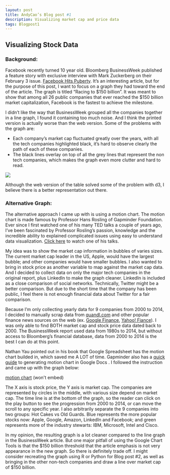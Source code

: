 ```yaml
---
layout: post
title: AndyCao’s Blog post #1
description: Visualizing market cap and price data
tags: Blogpost1
---
```



## Visualizing Stock Data

### Background:

Facebook recently turned 10 year old. Bloomberg BusinessWeek published a feature story with exclusive interview with Mark Zuckerberg on their February 3 issue. [Facebook Hits Puberty](http://www.businessweek.com/articles/2014-01-30/facebook-turns-10-the-mark-zuckerberg-interview#p4). It’s an interesting article, but for the purpose of this post, I want to focus on a graph they had toward the end of the article. The graph is titled “Racing to $150 billion”. It was meant to show that among all 26 public companies that ever reached the $150 billion market capitalization, Facebook is the fastest to achieve the milestone. 

I didn’t like the way that BusinessWeek grouped all the companies together in a line graph, I found it containing too much noise. And I think the printed version is actually worse than the web version. Some of the problems with the graph are: 

* Each company’s market cap fluctuated greatly over the years, with all the tech companies highlighted black, it’s hard to observe clearly the path of each of these companies.
* The black lines overlay on top of all the grey lines that represent the non tech companies, which makes the graph even more clutter and hard to read. 

[![](http://daylifeimages.newscred.com/imageserve/eee3899422df0397c7578b392bb1d155/630x418.jpg)](http://images.businessweek.com/slideshows/2014-01-29/facebook-growing-up#slide9)

Although the web version of the table solved some of the problem with d3, I believe there is a better representation out there. 

### Alternative Graph:

The alternative approach I came up with is using a motion chart. The motion chart is made famous by Professor Hans Rosling of Gapminder Foundation. Ever since I first watched one of his many TED talks a couple of years ago, I’ve been fascinated by Professor Rosling’s passion, knowledge and the incredible ability to explained complicated issues using easy to understand data visualization. [Click here](http://www.gapminder.org/videos/hans-rosling-ted-talk-2007-seemingly-impossible-is-possible/) to watch one of his talks.

My idea was to show the market cap information in bubbles of varies sizes. The current market cap leader in the US, Apple, would have the largest bubble; and other companies would have smaller bubbles. I also wanted to bring in stock price as another variable to map against the market cap data. And I decided to collect data on only the major tech companies in the original report, plus LinkedIn to make the graph cleaner. LinkedIn is included as a close comparison of social networks. Technically, Twitter might be a better comparison. But due to the short time that the company has been public, I feel there is not enough financial data about Twitter for a fair comparison. 

Because I’m only collecting yearly data for 9 companies from 2000 to 2014, I decided to manually scrap data from [quandl.com](www.quandl.com) and other popular finance news sources on the web (ex. [Google Finance](https://www.google.com/finance), [Yahoo! Fiance](http://finance.yahoo.com/)). I was only able to find BOTH market cap and stock price data dated back to 2000. The BusinessWeek report used data from 1980s to 2014, but without access to Bloomberg’s financial database, data from 2000 to 2014 is the best I can do at this point. 

Nathan Yau pointed out in his book that Google Spreadsheet has the motion chart builded in, which saved me A LOT of time. Gapminder also has a [quick guide](http://www.gapminder.org/upload-data/motion-chart/) to generating motion chart in Google Docs . I followed the instruction and came up with the graph below:

[motion chart](https://docs.google.com/spreadsheet/pub?key=0Avua6Uc6MQkTdFVEQVVCellQY2xoaFRUM3lDQVg3ZHc&output=html) (won't embed)


The X axis is stock price, the Y axis is market cap. The companies are represented by circles in the middle, with various size depend on market cap. The time line is at the bottom of the graph, so the reader can click on the play button to see the progression from 2000 to 2014, or can move the scroll to any specific year. I also arbitrarily separate the 9 companies into two groups: Hot Cakes vs Old Guards. Blue represents the more popular stocks now: Apple, Google, Amazon, LinkedIn and Facebook; and green represents more of the industry stewarts: IBM, Microsoft, Intel and Cisco.


In my opinion, the resulting graph is a lot cleaner compared to the line graph in the BusinessWeek article. But one major pitfall of using the Google Chart Tools is that the $150 billion threshold that the article emphasis is not very appearance in the new graph. So there is definitely trade off. I might consider recreating the graph using R or Python for Blog post #2, as well as bringing in the other non-tech companies and draw a line over market cap of $150 billion.






 